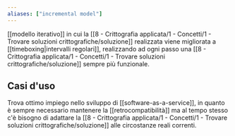 ```yaml
---
aliases: ["incremental model"]
---
```


[[modello iterativo]] in cui la [[8 - Crittografia applicata/1 - Concetti/1 - Trovare soluzioni crittografiche/soluzione]] realizzata viene migliorata a [[timeboxing|intervalli regolari]], realizzando ad ogni passo una [[8 - Crittografia applicata/1 - Concetti/1 - Trovare soluzioni crittografiche/soluzione]] sempre più funzionale.

## Casi d'uso

Trova ottimo impiego nello sviluppo di [[software-as-a-service]], in quanto è sempre necessario mantenere la [[retrocompatibilità]] ma al tempo stesso c'è bisogno di adattare la [[8 - Crittografia applicata/1 - Concetti/1 - Trovare soluzioni crittografiche/soluzione]] alle circostanze reali correnti.
